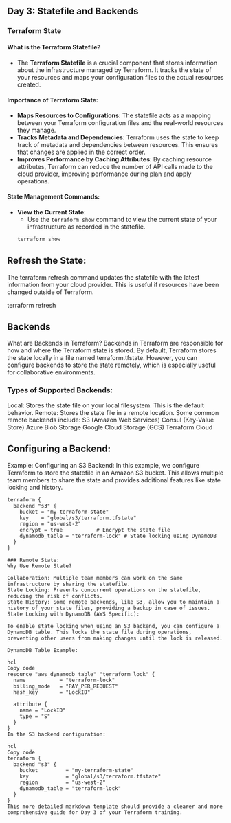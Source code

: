 ## Day 3: Statefile and Backends

### Terraform State

#### What is the Terraform Statefile?
- The **Terraform Statefile** is a crucial component that stores information about the infrastructure managed by Terraform. It tracks the state of your resources and maps your configuration files to the actual resources created.

#### Importance of Terraform State:
- **Maps Resources to Configurations**: The statefile acts as a mapping between your Terraform configuration files and the real-world resources they manage.
- **Tracks Metadata and Dependencies**: Terraform uses the state to keep track of metadata and dependencies between resources. This ensures that changes are applied in the correct order.
- **Improves Performance by Caching Attributes**: By caching resource attributes, Terraform can reduce the number of API calls made to the cloud provider, improving performance during plan and apply operations.

#### State Management Commands:
- **View the Current State**:
  - Use the `terraform show` command to view the current state of your infrastructure as recorded in the statefile.
  ```bash
  terraform show


## Refresh the State:
The terraform refresh command updates the statefile with the latest information from your cloud provider. This is useful if resources have been changed outside of Terraform.

terraform refresh

## Backends
What are Backends in Terraform?
Backends in Terraform are responsible for how and where the Terraform state is stored. By default, Terraform stores the state locally in a file named terraform.tfstate. However, you can configure backends to store the state remotely, which is especially useful for collaborative environments.

### Types of Supported Backends:
Local: Stores the state file on your local filesystem. This is the default behavior.
Remote: Stores the state file in a remote location. Some common remote backends include:
S3 (Amazon Web Services)
Consul (Key-Value Store)
Azure Blob Storage
Google Cloud Storage (GCS)
Terraform Cloud

## Configuring a Backend:
Example: Configuring an S3 Backend:
In this example, we configure Terraform to store the statefile in an Amazon S3 bucket. This allows multiple team members to share the state and provides additional features like state locking and history.
```hcl
terraform {
  backend "s3" {
    bucket = "my-terraform-state"
    key    = "global/s3/terraform.tfstate"
    region = "us-west-2"
    encrypt = true           # Encrypt the state file
    dynamodb_table = "terraform-lock" # State locking using DynamoDB
  }
}

### Remote State:
Why Use Remote State?

Collaboration: Multiple team members can work on the same infrastructure by sharing the statefile.
State Locking: Prevents concurrent operations on the statefile, reducing the risk of conflicts.
State History: Some remote backends, like S3, allow you to maintain a history of your state files, providing a backup in case of issues.
State Locking with DynamoDB (AWS Specific):

To enable state locking when using an S3 backend, you can configure a DynamoDB table. This locks the state file during operations, preventing other users from making changes until the lock is released.

DynamoDB Table Example:

hcl
Copy code
resource "aws_dynamodb_table" "terraform_lock" {
  name           = "terraform-lock"
  billing_mode   = "PAY_PER_REQUEST"
  hash_key       = "LockID"

  attribute {
    name = "LockID"
    type = "S"
  }
}
In the S3 backend configuration:

hcl
Copy code
terraform {
  backend "s3" {
    bucket         = "my-terraform-state"
    key            = "global/s3/terraform.tfstate"
    region         = "us-west-2"
    dynamodb_table = "terraform-lock"
  }
}
This more detailed markdown template should provide a clearer and more comprehensive guide for Day 3 of your Terraform training.